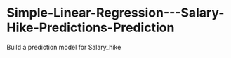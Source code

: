 # Simple-Linear-Regression---Salary-Hike-Predictions-Prediction
Build a prediction model for Salary_hike
